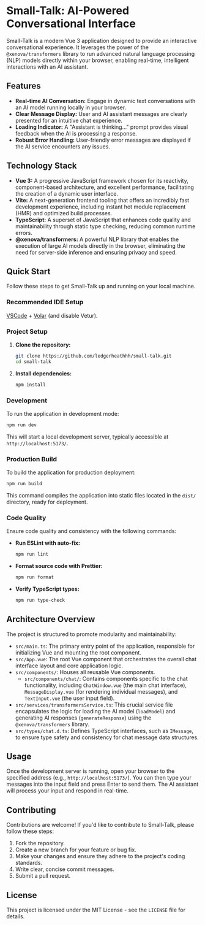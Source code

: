 # Small-Talk: AI-Powered Conversational Interface

Small-Talk is a modern Vue 3 application designed to provide an interactive conversational experience. It leverages the power of the `@xenova/transformers` library to run advanced natural language processing (NLP) models directly within your browser, enabling real-time, intelligent interactions with an AI assistant.

## Features

*   **Real-time AI Conversation:** Engage in dynamic text conversations with an AI model running locally in your browser.
*   **Clear Message Display:** User and AI assistant messages are clearly presented for an intuitive chat experience.
*   **Loading Indicator:** A "Assistant is thinking..." prompt provides visual feedback when the AI is processing a response.
*   **Robust Error Handling:** User-friendly error messages are displayed if the AI service encounters any issues.

## Technology Stack

*   **Vue 3:** A progressive JavaScript framework chosen for its reactivity, component-based architecture, and excellent performance, facilitating the creation of a dynamic user interface.
*   **Vite:** A next-generation frontend tooling that offers an incredibly fast development experience, including instant hot module replacement (HMR) and optimized build processes.
*   **TypeScript:** A superset of JavaScript that enhances code quality and maintainability through static type checking, reducing common runtime errors.
*   **@xenova/transformers:** A powerful NLP library that enables the execution of large AI models directly in the browser, eliminating the need for server-side inference and ensuring privacy and speed.

## Quick Start

Follow these steps to get Small-Talk up and running on your local machine.

### Recommended IDE Setup

[VSCode](https://code.visualstudio.com/) + [Volar](https://marketplace.visualstudio.com/items?itemName=Vue.volar) (and disable Vetur).

### Project Setup

1.  **Clone the repository:**
    ```sh
    git clone https://github.com/ledgerheathhh/small-talk.git
    cd small-talk
    ```
2.  **Install dependencies:**
    ```sh
    npm install
    ```

### Development

To run the application in development mode:

```sh
npm run dev
```

This will start a local development server, typically accessible at `http://localhost:5173/`.

### Production Build

To build the application for production deployment:

```sh
npm run build
```

This command compiles the application into static files located in the `dist/` directory, ready for deployment.

### Code Quality

Ensure code quality and consistency with the following commands:

*   **Run ESLint with auto-fix:**
    ```sh
    npm run lint
    ```
*   **Format source code with Prettier:**
    ```sh
    npm run format
    ```
*   **Verify TypeScript types:**
    ```sh
    npm run type-check
    ```

## Architecture Overview

The project is structured to promote modularity and maintainability:

*   `src/main.ts`: The primary entry point of the application, responsible for initializing Vue and mounting the root component.
*   `src/App.vue`: The root Vue component that orchestrates the overall chat interface layout and core application logic.
*   `src/components/`: Houses all reusable Vue components.
    *   `src/components/chat/`: Contains components specific to the chat functionality, including `ChatWindow.vue` (the main chat interface), `MessageDisplay.vue` (for rendering individual messages), and `TextInput.vue` (the user input field).
*   `src/services/transformersService.ts`: This crucial service file encapsulates the logic for loading the AI model (`loadModel`) and generating AI responses (`generateResponse`) using the `@xenova/transformers` library.
*   `src/types/chat.d.ts`: Defines TypeScript interfaces, such as `IMessage`, to ensure type safety and consistency for chat message data structures.

## Usage

Once the development server is running, open your browser to the specified address (e.g., `http://localhost:5173/`). You can then type your messages into the input field and press Enter to send them. The AI assistant will process your input and respond in real-time.

## Contributing

Contributions are welcome! If you'd like to contribute to Small-Talk, please follow these steps:

1.  Fork the repository.
2.  Create a new branch for your feature or bug fix.
3.  Make your changes and ensure they adhere to the project's coding standards.
4.  Write clear, concise commit messages.
5.  Submit a pull request.

## License

This project is licensed under the MIT License - see the `LICENSE` file for details.

